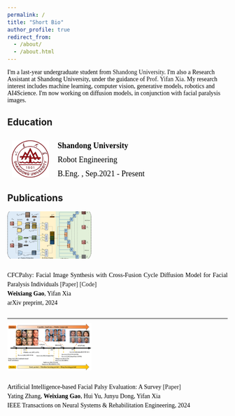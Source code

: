 ```yaml
---
permalink: /
title: "Short Bio"
author_profile: true
redirect_from: 
  - /about/
  - /about.html
---
```


<div style="font-family: 'Times New Roman', Times, serif;color: rgb(0, 0, 0);">
  <p>I'm a last-year undergraduate student from <a href="https://en.sdu.edu.cn/" style="text-decoration: none;" target="_blank">Shandong University</a>. I'm also a Research Assistant at Shandong University, under the guidance of <a href="https://yifan313.github.io/" style="text-decoration: none;" target="_blank">Prof. Yifan Xia</a>. My research interest includes machine learning, computer vision, generative models, robotics and AI4Science. I'm now working on diffusion models, in conjunction with facial paralysis images.</p>
</div>



Education
-----
<!--
<div style="overflow: auto;font-family: 'Times New Roman', Times, serif;color: rgb(0, 0, 0);">
  <div style="float: left; margin-top: 10px; margin-left: 10px; margin-right: 20px; margin-bottom: 10px;">
    <img src="../images/ShandongUniversity.png" alt="Profile Picture" width="80" />
  </div>
  <div style="margin-top: 10px;font-family: 'Times New Roman', Times, serif;">
    <p><strong>Shandong University</strong></p>
    <p>B.Eng. , Sep.2021 - Present</p>
  </div>
</div>
-->

<div style="font-family: 'Times New Roman', Times, serif; color: rgb(0, 0, 0); display: flex; align-items: center;">
  <div style="margin-top: 10px; margin-right: 20px; margin-left: 10px;">
    <img src="../images/ShandongUniversity.png" alt="Profile Picture" width="85" />
  </div>
  <div style="margin-top: 10px; line-height: 1.5;">
    <p style="font-size: 18px; font-weight: bold; margin: 0;">Shandong University</p>
    <p style="font-size: 18px; margin: 5px 0;">Robot Engineering</p>
    <p style="font-size: 18px; margin: 0;">B.Eng. , Sep.2021 - Present</p>
  </div>
</div>


Publications
-----
<!--
(* Equal Contribution, † Corresponding Author)
-->
<!--
<div style="display: flex; color: rgb(0, 0, 0);">
  <div style="float: left; margin-right: 20px;">
    <img src="../images/CFCPalsy.png" alt="ccfexp Picture" style="width: 192px !important; height: 108px !important;" />
  </div>
  <div style="text-align: justify;line-height: 1;font-family: 'Times New Roman', Times, serif;">
    <p>CFCPalsy: Facial Image Synthesis with Cross-Fusion Cycle Diffusion Model for Facial Paralysis Individuals</p>
    <p><strong>Weixiang Gao</strong>, Yifan Xia</p>
    <p>arXiv preprint, 2024</p>
    <div style="display: flex; justify-content: space-between; width: 150px !important;">
      <span><a href="https://arxiv.org/abs/2409.07271" style="text-decoration: none !important;" target="_blank">[Paper]</a></span>
      <span><a href="https://github.com/GaoVix/CCFExp" style="text-decoration: none !important;" target="_blank">[Code]</a></span>
    </div>
  </div>
</div>
-->

<div style="display: flex; flex-direction: column; color: rgb(0, 0, 0);">
  <div style="margin-bottom: 10px;">
    <img src="../images/CFCPalsy.png" alt="ccfexp Picture" style="width: 192px !important; height: 108px !important;" />
  </div>
  <div style="text-align: justify; line-height: 1.5; font-family: 'Times New Roman', Times, serif;">
    <p>CFCPalsy: Facial Image Synthesis with Cross-Fusion Cycle Diffusion Model for Facial Paralysis Individuals <a href="https://arxiv.org/abs/2409.07271" style="text-decoration: none !important;" target="_blank">[Paper]</a> <a href="https://github.com/GaoVix/CCFExp" style="text-decoration: none !important;" target="_blank">[Code]</a><br><strong>Weixiang Gao</strong>, Yifan Xia<br>arXiv preprint, 2024</p>
  </div>
</div>



<hr style="border: none; border-top: 0.3px solid #f0f0f0; margin: 10px 0;" />


<div style="display: flex; flex-direction: column; color: rgb(0, 0, 0);">
  <div style="margin-bottom: 10px;">
    <img src="../images/AI based facial palsy evaluation.png" alt="review Picture" style="width: 192px !important; height: 108px !important;" />
  </div>
  <div style="text-align: justify; line-height: 1.5; font-family: 'Times New Roman', Times, serif;">
    <p>Artificial Intelligence-based Facial Palsy Evaluation: A Survey <a href="https://ieeexplore.ieee.org/document/10643562" style="text-decoration: none;" target="_blank">[Paper]</a><br>Yating Zhang, <strong>Weixiang Gao</strong>, Hui Yu, Junyu Dong, Yifan Xia<br>IEEE Transactions on Neural Systems & Rehabilitation Engineering, 2024</p>
  </div>
</div>










